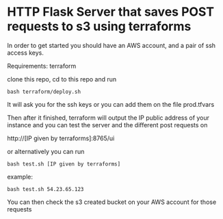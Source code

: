 # HTTP Flask Server that saves POST requests to s3 using terraforms

In order to get started you should have an AWS account, and a pair of ssh access keys.

Requirements:
terraform

clone this repo, cd to this repo and run
```
bash terraform/deploy.sh
```
It will ask you for the ssh keys or you can add them on the file prod.tfvars

Then after it finished, terraform will output the IP public address of your instance and you can test the server and the different post requests on

http://[IP given by terraforms]:8765/ui

or alternatively you can run
```
bash test.sh [IP given by terraforms]
```
example:
```
bash test.sh 54.23.65.123
```


You can then check the s3 created bucket on your AWS account for those requests